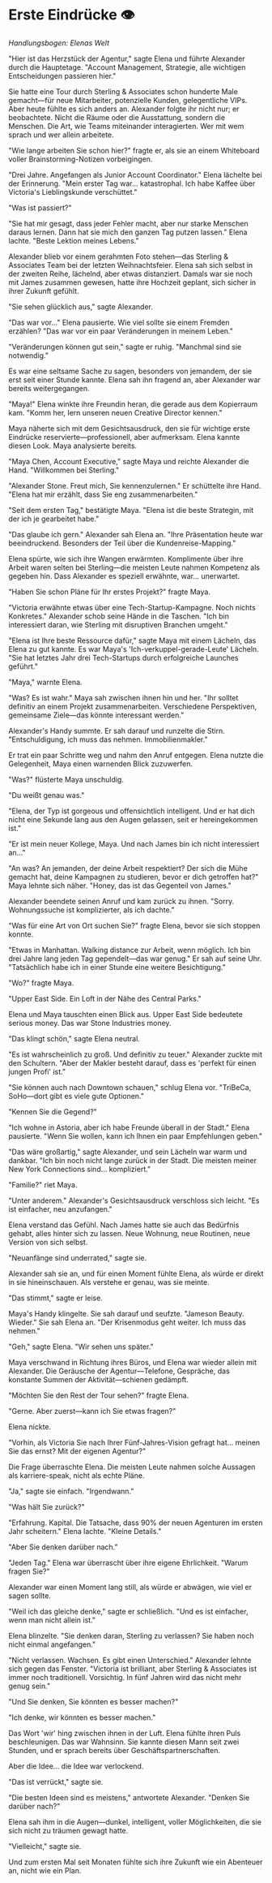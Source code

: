 # Erste Eindrücke 👁️

*Handlungsbogen: Elenas Welt*

"Hier ist das Herzstück der Agentur," sagte Elena und führte Alexander durch die Hauptetage. "Account Management, Strategie, alle wichtigen Entscheidungen passieren hier."

Sie hatte eine Tour durch Sterling & Associates schon hunderte Male gemacht—für neue Mitarbeiter, potenzielle Kunden, gelegentliche VIPs. Aber heute fühlte es sich anders an. Alexander folgte ihr nicht nur; er beobachtete. Nicht die Räume oder die Ausstattung, sondern die Menschen. Die Art, wie Teams miteinander interagierten. Wer mit wem sprach und wer allein arbeitete.

"Wie lange arbeiten Sie schon hier?" fragte er, als sie an einem Whiteboard voller Brainstorming-Notizen vorbeigingen.

"Drei Jahre. Angefangen als Junior Account Coordinator." Elena lächelte bei der Erinnerung. "Mein erster Tag war... katastrophal. Ich habe Kaffee über Victoria's Lieblingskunde verschüttet."

"Was ist passiert?"

"Sie hat mir gesagt, dass jeder Fehler macht, aber nur starke Menschen daraus lernen. Dann hat sie mich den ganzen Tag putzen lassen." Elena lachte. "Beste Lektion meines Lebens."

Alexander blieb vor einem gerahmten Foto stehen—das Sterling & Associates Team bei der letzten Weihnachtsfeier. Elena sah sich selbst in der zweiten Reihe, lächelnd, aber etwas distanziert. Damals war sie noch mit James zusammen gewesen, hatte ihre Hochzeit geplant, sich sicher in ihrer Zukunft gefühlt.

"Sie sehen glücklich aus," sagte Alexander.

"Das war vor..." Elena pausierte. Wie viel sollte sie einem Fremden erzählen? "Das war vor ein paar Veränderungen in meinem Leben."

"Veränderungen können gut sein," sagte er ruhig. "Manchmal sind sie notwendig."

Es war eine seltsame Sache zu sagen, besonders von jemandem, der sie erst seit einer Stunde kannte. Elena sah ihn fragend an, aber Alexander war bereits weitergegangen.

"Maya!" Elena winkte ihre Freundin heran, die gerade aus dem Kopierraum kam. "Komm her, lern unseren neuen Creative Director kennen."

Maya näherte sich mit dem Gesichtsausdruck, den sie für wichtige erste Eindrücke reservierte—professionell, aber aufmerksam. Elena kannte diesen Look. Maya analysierte bereits.

"Maya Chen, Account Executive," sagte Maya und reichte Alexander die Hand. "Willkommen bei Sterling."

"Alexander Stone. Freut mich, Sie kennenzulernen." Er schüttelte ihre Hand. "Elena hat mir erzählt, dass Sie eng zusammenarbeiten."

"Seit dem ersten Tag," bestätigte Maya. "Elena ist die beste Strategin, mit der ich je gearbeitet habe."

"Das glaube ich gern." Alexander sah Elena an. "Ihre Präsentation heute war beeindruckend. Besonders der Teil über die Kundenreise-Mapping."

Elena spürte, wie sich ihre Wangen erwärmten. Komplimente über ihre Arbeit waren selten bei Sterling—die meisten Leute nahmen Kompetenz als gegeben hin. Dass Alexander es speziell erwähnte, war... unerwartet.

"Haben Sie schon Pläne für Ihr erstes Projekt?" fragte Maya.

"Victoria erwähnte etwas über eine Tech-Startup-Kampagne. Noch nichts Konkretes." Alexander schob seine Hände in die Taschen. "Ich bin interessiert daran, wie Sterling mit disruptiven Branchen umgeht."

"Elena ist Ihre beste Ressource dafür," sagte Maya mit einem Lächeln, das Elena zu gut kannte. Es war Maya's 'Ich-verkuppel-gerade-Leute' Lächeln. "Sie hat letztes Jahr drei Tech-Startups durch erfolgreiche Launches geführt."

"Maya," warnte Elena.

"Was? Es ist wahr." Maya sah zwischen ihnen hin und her. "Ihr solltet definitiv an einem Projekt zusammenarbeiten. Verschiedene Perspektiven, gemeinsame Ziele—das könnte interessant werden."

Alexander's Handy summte. Er sah darauf und runzelte die Stirn. "Entschuldigung, ich muss das nehmen. Immobilienmakler."

Er trat ein paar Schritte weg und nahm den Anruf entgegen. Elena nutzte die Gelegenheit, Maya einen warnenden Blick zuzuwerfen.

"Was?" flüsterte Maya unschuldig.

"Du weißt genau was."

"Elena, der Typ ist gorgeous und offensichtlich intelligent. Und er hat dich nicht eine Sekunde lang aus den Augen gelassen, seit er hereingekommen ist."

"Er ist mein neuer Kollege, Maya. Und nach James bin ich nicht interessiert an..."

"An was? An jemanden, der deine Arbeit respektiert? Der sich die Mühe gemacht hat, deine Kampagnen zu studieren, bevor er dich getroffen hat?" Maya lehnte sich näher. "Honey, das ist das Gegenteil von James."

Alexander beendete seinen Anruf und kam zurück zu ihnen. "Sorry. Wohnungssuche ist komplizierter, als ich dachte."

"Was für eine Art von Ort suchen Sie?" fragte Elena, bevor sie sich stoppen konnte.

"Etwas in Manhattan. Walking distance zur Arbeit, wenn möglich. Ich bin drei Jahre lang jeden Tag gependelt—das war genug." Er sah auf seine Uhr. "Tatsächlich habe ich in einer Stunde eine weitere Besichtigung."

"Wo?" fragte Maya.

"Upper East Side. Ein Loft in der Nähe des Central Parks."

Elena und Maya tauschten einen Blick aus. Upper East Side bedeutete serious money. Das war Stone Industries money.

"Das klingt schön," sagte Elena neutral.

"Es ist wahrscheinlich zu groß. Und definitiv zu teuer." Alexander zuckte mit den Schultern. "Aber der Makler besteht darauf, dass es 'perfekt für einen jungen Profi' ist."

"Sie können auch nach Downtown schauen," schlug Elena vor. "TriBeCa, SoHo—dort gibt es viele gute Optionen."

"Kennen Sie die Gegend?"

"Ich wohne in Astoria, aber ich habe Freunde überall in der Stadt." Elena pausierte. "Wenn Sie wollen, kann ich Ihnen ein paar Empfehlungen geben."

"Das wäre großartig," sagte Alexander, und sein Lächeln war warm und dankbar. "Ich bin noch nicht lange zurück in der Stadt. Die meisten meiner New York Connections sind... kompliziert."

"Familie?" riet Maya.

"Unter anderem." Alexander's Gesichtsausdruck verschloss sich leicht. "Es ist einfacher, neu anzufangen."

Elena verstand das Gefühl. Nach James hatte sie auch das Bedürfnis gehabt, alles hinter sich zu lassen. Neue Wohnung, neue Routinen, neue Version von sich selbst.

"Neuanfänge sind underrated," sagte sie.

Alexander sah sie an, und für einen Moment fühlte Elena, als würde er direkt in sie hineinschauen. Als verstehe er genau, was sie meinte.

"Das stimmt," sagte er leise.

Maya's Handy klingelte. Sie sah darauf und seufzte. "Jameson Beauty. Wieder." Sie sah Elena an. "Der Krisenmodus geht weiter. Ich muss das nehmen."

"Geh," sagte Elena. "Wir sehen uns später."

Maya verschwand in Richtung ihres Büros, und Elena war wieder allein mit Alexander. Die Geräusche der Agentur—Telefone, Gespräche, das konstante Summen der Aktivität—schienen gedämpft.

"Möchten Sie den Rest der Tour sehen?" fragte Elena.

"Gerne. Aber zuerst—kann ich Sie etwas fragen?"

Elena nickte.

"Vorhin, als Victoria Sie nach Ihrer Fünf-Jahres-Vision gefragt hat... meinen Sie das ernst? Mit der eigenen Agentur?"

Die Frage überraschte Elena. Die meisten Leute nahmen solche Aussagen als karriere-speak, nicht als echte Pläne.

"Ja," sagte sie einfach. "Irgendwann."

"Was hält Sie zurück?"

"Erfahrung. Kapital. Die Tatsache, dass 90% der neuen Agenturen im ersten Jahr scheitern." Elena lachte. "Kleine Details."

"Aber Sie denken darüber nach."

"Jeden Tag." Elena war überrascht über ihre eigene Ehrlichkeit. "Warum fragen Sie?"

Alexander war einen Moment lang still, als würde er abwägen, wie viel er sagen sollte.

"Weil ich das gleiche denke," sagte er schließlich. "Und es ist einfacher, wenn man nicht allein ist."

Elena blinzelte. "Sie denken daran, Sterling zu verlassen? Sie haben noch nicht einmal angefangen."

"Nicht verlassen. Wachsen. Es gibt einen Unterschied." Alexander lehnte sich gegen das Fenster. "Victoria ist brilliant, aber Sterling & Associates ist immer noch traditionell. Vorsichtig. In fünf Jahren wird das nicht mehr genug sein."

"Und Sie denken, Sie könnten es besser machen?"

"Ich denke, wir könnten es besser machen."

Das Wort 'wir' hing zwischen ihnen in der Luft. Elena fühlte ihren Puls beschleunigen. Das war Wahnsinn. Sie kannte diesen Mann seit zwei Stunden, und er sprach bereits über Geschäftspartnerschaften.

Aber die Idee... die Idee war verlockend.

"Das ist verrückt," sagte sie.

"Die besten Ideen sind es meistens," antwortete Alexander. "Denken Sie darüber nach?"

Elena sah ihm in die Augen—dunkel, intelligent, voller Möglichkeiten, die sie sich nicht zu träumen gewagt hatte.

"Vielleicht," sagte sie.

Und zum ersten Mal seit Monaten fühlte sich ihre Zukunft wie ein Abenteuer an, nicht wie ein Plan.